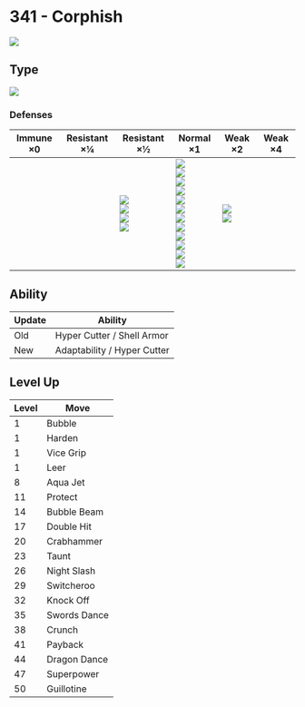 # 341 - Corphish
![][341]

## Type

![][water]

### Defenses

Immune ×0 | Resistant ×¼ | Resistant ×½                                             | Normal ×1                                                                                                                                                                                 | Weak ×2                          | Weak ×4 | 
---       | ---          | ---                                                      | ---                                                                                                                                                                                       | ---                              | ---     | 
          |              | ![][steel]<br> ![][fire]<br> ![][water]<br> ![][ice]<br> | ![][normal]<br> ![][fighting]<br> ![][flying]<br> ![][poison]<br> ![][ground]<br> ![][rock]<br> ![][bug]<br> ![][ghost]<br> ![][psychic]<br> ![][dragon]<br> ![][dark]<br> ![][fairy]<br> | ![][grass]<br> ![][electric]<br> |         | 

## Ability

Update | Ability                     | 
---    | ---                         | 
Old    | Hyper Cutter / Shell Armor  | 
New    | Adaptability / Hyper Cutter | 

## Level Up

Level | Move         | 
---   | ---          | 
1     | Bubble       | 
1     | Harden       | 
1     | Vice Grip    | 
1     | Leer         | 
8     | Aqua Jet     | 
11    | Protect      | 
14    | Bubble Beam  | 
17    | Double Hit   | 
20    | Crabhammer   | 
23    | Taunt        | 
26    | Night Slash  | 
29    | Switcheroo   | 
32    | Knock Off    | 
35    | Swords Dance | 
38    | Crunch       | 
41    | Payback      | 
44    | Dragon Dance | 
47    | Superpower   | 
50    | Guillotine   | 

[341]: ../img/pokemon/341.png
[normal]: ../img/types/normal.png
[fire]: ../img/types/fire.png
[fighting]: ../img/types/fighting.png
[water]: ../img/types/water.png
[flying]: ../img/types/flying.png
[grass]: ../img/types/grass.png
[poison]: ../img/types/poison.png
[electric]: ../img/types/electric.png
[ground]: ../img/types/ground.png
[psychic]: ../img/types/psychic.png
[rock]: ../img/types/rock.png
[ice]: ../img/types/ice.png
[bug]: ../img/types/bug.png
[dragon]: ../img/types/dragon.png
[ghost]: ../img/types/ghost.png
[dark]: ../img/types/dark.png
[steel]: ../img/types/steel.png
[fairy]: ../img/types/fairy.png

